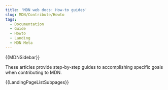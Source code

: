 ```yaml
---
title: 'MDN web docs: How-to guides'
slug: MDN/Contribute/Howto
tags:
  - Documentation
  - Guide
  - Howto
  - Landing
  - MDN Meta
---
```

{{MDNSidebar}}

These articles provide step-by-step guides to accomplishing specific goals when contributing to MDN.

{{LandingPageListSubpages}}

